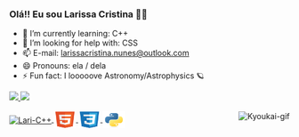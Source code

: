 ### Olá!! Eu sou Larissa Cristina 👋😊

- 🌱 I’m currently learning: C++
- 🤔 I’m looking for help with: CSS
- 📫 E-mail: larissacristina.nunes@outlook.com
- 😄 Pronouns: ela / dela
- ⚡ Fun fact: I looooove Astronomy/Astrophysics 🪐

<div>
  <a href="https://github.com/Laregou">
  <img height="180em" src="https://github-readme-stats.vercel.app/api?username=Laregou&show_icons=true&theme=dracula&include_all_commits=true&count_private=true"/>
  <img height="180em" src="https://github-readme-stats.vercel.app/api/top-langs/?username=Laregou&layout=compact&langs_count=7&theme=dracula"/>
</div>
<div style="display: inline_block"><br>
  <img align="center" alt="Lari-C++" height="30" width="40" src="https://cdn.jsdelivr.net/gh/devicons/devicon/icons/cplusplus/cplusplus-original.svg">
  <img align="center" alt="Lari-HTML" height="30" width="40" src="https://raw.githubusercontent.com/devicons/devicon/master/icons/html5/html5-original.svg">
  <img align="center" alt="Lari-CSS" height="30" width="40" src="https://raw.githubusercontent.com/devicons/devicon/master/icons/css3/css3-original.svg">
  <img align="center" alt="Rafa-Python" height="30" width="40" src="https://raw.githubusercontent.com/devicons/devicon/master/icons/python/python-original.svg">

  <img align="right" alt="Kyoukai-gif" src="https://media.giphy.com/media/te7un72Y3rIqI/giphy.gif">
</div>

